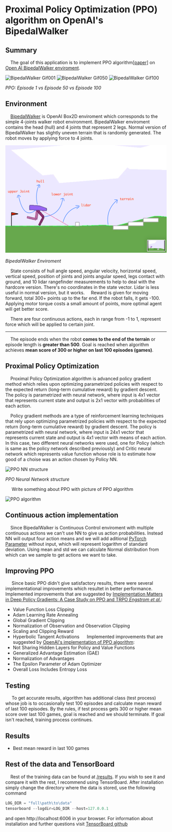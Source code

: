 # Proximal Policy Optimization (PPO) algorithm on OpenAI's BipedalWalker

## Summary
&nbsp;&nbsp;&nbsp;&nbsp;The goal of this application is to implement PPO algorithm[[paper]](https://arxiv.org/pdf/1707.06347.pdf) on [Open AI BipedalWalker enviroment](https://gym.openai.com/envs/BipedalWalker-v2/).
  
![BipedalWalker Gif001](images/bw_001.gif) 
![BipedalWalker Gif050](images/bw_050.gif)
![BipedalWalker Gif100](images/bw_100.gif)

*PPO: Episode 1 vs Episode 50 vs Episode 100*

## Environment
&nbsp;&nbsp;&nbsp;&nbsp;[BipedalWalker](https://gym.openai.com/envs/BipedalWalker-v2/) is OpenAI Box2D enviroment which corresponds to the simple 4-joints walker robot environment. BipedalWalker enviroment contains the head (hull) and 4 joints that represent 2 legs. Normal version of BipedalWalker has slightly uneven terrain that is randomly generated. The robot moves by applying force to 4 joints. 

![BipedalWalker Enviroment](images/bw_env.png)

*BipedalWalker Enviroment*

&nbsp;&nbsp;&nbsp;&nbsp;State consists of hull angle speed, angular velocity, horizontal speed, vertical speed, position of joints and joints angular speed, legs contact with ground, and 10 lidar rangefinder measurements to help to deal with the hardcore version. There's no coordinates in the state vector. Lidar is less useful in normal version, but it works. 
&nbsp;&nbsp;&nbsp;&nbsp;Reward is given for moving forward, total 300+ points up to the far end. If the robot falls, it gets -100. Applying motor torque costs a small amount of points, more optimal agent will get better score. 

&nbsp;&nbsp;&nbsp;&nbsp;There are four continuous actions, each in range from -1 to 1, represent force which will be applied to certain joint.

---
&nbsp;&nbsp;&nbsp;&nbsp;The episode ends when the robot **comes to the end of the terrain** or episode length is **greater than 500**. Goal is reached when algorithm achieves **mean score of 300 or higher on last 100 episodes (games)**.

## Proximal Policy Optimization
&nbsp;&nbsp;&nbsp;&nbsp;Proximal Policy Optimization algorithm is advanced policy gradient method which relies upon optimizing parametrized policies with respect to the expected return (long-term cumulative reward) by gradient descent. The policy is parametrized with neural network, where input is 4x1 vector that represents current state and output is 2x1 vector with probabilities of each action.

&nbsp;&nbsp;&nbsp;&nbsp;Policy gradient methods are a type of reinforcement learning techniques that rely upon optimizing parametrized policies with respect to the expected return (long-term cumulative reward) by gradient descent. The policy is parametrized with neural network, where input is 24x1 vector that represents current state and output is 4x1 vector with means of each action. In this case, two different neural networks were used, one for Policy (which is same as the policy network described previously) and Critic neural network which represents value function whose role is to estimate how good of a choise was an action chosen by Policy NN. 

![PPO NN structure](images/nns.png)

*PPO Neural Network structure*

&nbsp;&nbsp;&nbsp;&nbsp; Write something about PPO with picture of PPO algorithm

![PPO algorithm](images/algo.png)

## Continuous action implementation
&nbsp;&nbsp;&nbsp;&nbsp;Since BipedalWalker is Continuous Control enviroment with multiple continuous actions we can't use NN to give us action probabilities. Instead NN will output four action means and we will add aditional [PyTorch Parameter](https://pytorch.org/docs/1.9.1/generated/torch.nn.parameter.Parameter.html) without input, which will represent logarithm of standard deviation. Using mean and std we can calculate Normal distribution from which can we sample to get actions we want to take.

## Improving PPO
&nbsp;&nbsp;&nbsp;&nbsp; Since basic PPO didn't give satisfactory results, there were several implementational improvements which resultet in better performance. &nbsp;&nbsp;&nbsp;&nbsp; Implemented improvements that are suggested by [Implementation Matters in Deep Policy Gradients: A Case Study on PPO and TRPO *Engstrom et al.*](https://arxiv.org/pdf/2005.12729.pdf):
* Value Function Loss Clipping
* Adam Learning Rate Annealing
* Global Gradient Clipping
* Normalization of Observation and Observation Clipping
* Scaling and Clipping Reward
* Hyperbolic Tangent Activations
&nbsp;&nbsp;&nbsp;&nbsp; Implemented improvements that are suggested by [OpenAI's implementation of PPO algorithm](https://github.com/openai/baselines/tree/ea25b9e8b234e6ee1bca43083f8f3cf974143998/baselines/ppo2):
* Not Sharing Hidden Layers for Policy and Value Functions
* Generalized Advantage Estimation (GAE)
* Normalization of Advantages
* The Epsilon Parameter of Adam Optimizer
* Overall Loss Includes Entropy Loss

## Testing
&nbsp;&nbsp;&nbsp;&nbsp; To get accurate results, algorithm has additional class (test process) whose job is to occasionally test 100 episodes and calculate mean reward of last 100 episodes. By the rules, if test process gets 300 or higher mean score over last 100 games, goal is reached and we should terminate. If goal isn't reached, training process continues.

## Results


* Best mean reward in last 100 games

## Rest of the data and TensorBoard
&nbsp;&nbsp;&nbsp;&nbsp;Rest of the training data can be found at [/results](/results). If you wish to see it and compare it with the rest, I recommend using TensorBoard. After installation simply change the directory where the data is stored, use the following command
  
```python
LOG_DIR = "full\path\to\data"
tensorboard --logdir=LOG_DIR --host=127.0.0.1
```
and open http://localhost:6006 in your browser.
For information about installation and further questions visit [TensorBoard github](https://github.com/tensorflow/tensorboard/blob/master/README.md)
  



